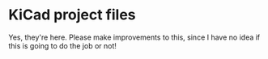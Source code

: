 # KiCad project files
Yes, they're here. Please make improvements to this, since I have no idea if this is going to do the job or not!
